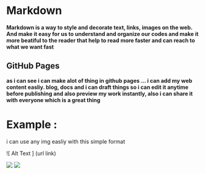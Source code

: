 
# Markdown 
**Markdown is a way to style and decorate text, links, images on the web.
And make it easy for us to understand and organize our codes and make it more beatiful to the reader that help to read more faster and can reach to what we want fast**

## GitHub Pages
__as i can see i can make alot of thing in github pages ... i can add my web content easliy.  blog, docs and i can draft things so i can edit it anytime before publishing and also preview my work instantly, also i can share it with everyone which is a great thing__

# Example :
i can use any img easliy with this simple format

 ![ Alt Text ] (url link)  

![](https://upload.wikimedia.org/wikipedia/en/f/f1/Down_Arrow_Icon.png)
![](https://msudol.com/wp-content/uploads/2017/04/markdown-e1495510605448.png)

